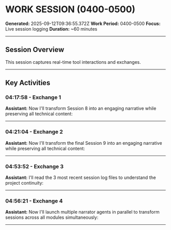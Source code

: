 # WORK SESSION (0400-0500)

**Generated:** 2025-09-12T09:36:55.372Z
**Work Period:** 0400-0500
**Focus:** Live session logging
**Duration:** ~60 minutes

---

## Session Overview

This session captures real-time tool interactions and exchanges.

---

## Key Activities

### 04:17:58 - Exchange 1

**Assistant:** Now I'll transform Session 8 into an engaging narrative while preserving all technical content:

---

### 04:21:04 - Exchange 2

**Assistant:** Now I'll transform the final Session 9 into an engaging narrative while preserving all technical content:

---

### 04:53:52 - Exchange 3

**Assistant:** I'll read the 3 most recent session log files to understand the project continuity:

---

### 04:56:21 - Exchange 4

**Assistant:** Now I'll launch multiple narrator agents in parallel to transform sessions across all modules simultaneously:

---

